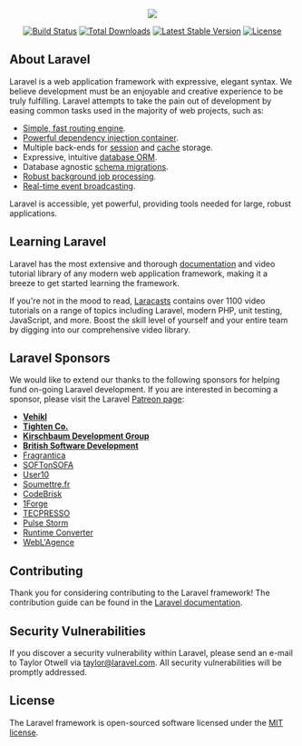 <p align="center"><img src="../laravel.com/assets/img/components/logo-laravel.svg"></p>

<p align="center">
<a href="../travis-ci.org/laravel/framework"><img src="../travis-ci.org/laravel/framework.svg" alt="Build Status"></a>
<a href="../packagist.org/packages/laravel/framework"><img src="../poser.pugx.org/laravel/framework/d/total.svg" alt="Total Downloads"></a>
<a href="../packagist.org/packages/laravel/framework"><img src="../poser.pugx.org/laravel/framework/v/stable.svg" alt="Latest Stable Version"></a>
<a href="../packagist.org/packages/laravel/framework"><img src="../poser.pugx.org/laravel/framework/license.svg" alt="License"></a>
</p>

## About Laravel

Laravel is a web application framework with expressive, elegant syntax. We believe development must be an enjoyable and creative experience to be truly fulfilling. Laravel attempts to take the pain out of development by easing common tasks used in the majority of web projects, such as:

- [Simple, fast routing engine](../laravel.com/docs/routing).
- [Powerful dependency injection container](../laravel.com/docs/container).
- Multiple back-ends for [session](../laravel.com/docs/session) and [cache](../laravel.com/docs/cache) storage.
- Expressive, intuitive [database ORM](../laravel.com/docs/eloquent).
- Database agnostic [schema migrations](../laravel.com/docs/migrations).
- [Robust background job processing](../laravel.com/docs/queues).
- [Real-time event broadcasting](../laravel.com/docs/broadcasting).

Laravel is accessible, yet powerful, providing tools needed for large, robust applications.

## Learning Laravel

Laravel has the most extensive and thorough [documentation](../laravel.com/docs) and video tutorial library of any modern web application framework, making it a breeze to get started learning the framework.

If you're not in the mood to read, [Laracasts](../laracasts.com) contains over 1100 video tutorials on a range of topics including Laravel, modern PHP, unit testing, JavaScript, and more. Boost the skill level of yourself and your entire team by digging into our comprehensive video library.

## Laravel Sponsors

We would like to extend our thanks to the following sponsors for helping fund on-going Laravel development. If you are interested in becoming a sponsor, please visit the Laravel [Patreon page](../patreon.com/taylorotwell):

- **[Vehikl](../vehikl.com/)**
- **[Tighten Co.](../tighten.co)**
- **[Kirschbaum Development Group](../kirschbaumdevelopment.com)**
- **[British Software Development](../www.britishsoftware.co)**
- [Fragrantica](../www.fragrantica.com)
- [SOFTonSOFA](../softonsofa.com/)
- [User10](../user10.com)
- [Soumettre.fr](../soumettre.fr/)
- [CodeBrisk](../codebrisk.com)
- [1Forge](../1forge.com)
- [TECPRESSO](../tecpresso.co.jp/)
- [Pulse Storm](http://www.pulsestorm.net/)
- [Runtime Converter](http://runtimeconverter.com/)
- [WebL'Agence](../weblagence.com/)

## Contributing

Thank you for considering contributing to the Laravel framework! The contribution guide can be found in the [Laravel documentation](../laravel.com/docs/contributions).

## Security Vulnerabilities

If you discover a security vulnerability within Laravel, please send an e-mail to Taylor Otwell via [taylor@laravel.com](mailto:taylor@laravel.com). All security vulnerabilities will be promptly addressed.

## License

The Laravel framework is open-sourced software licensed under the [MIT license](../opensource.org/licenses/MIT).

